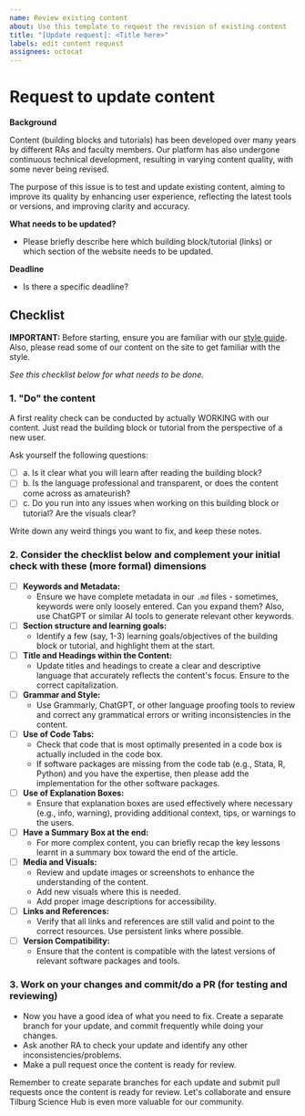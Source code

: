 ```yaml
---
name: Review existing content
about: Use this template to request the revision of existing content
title: "[Update request]: <Title here>"
labels: edit content request
assignees: octocat
---
```


# Request to update content

__Background__

Content (building blocks and tutorials) has been developed over many years by different RAs and faculty members. Our platform has also undergone continuous technical development, resulting in varying content quality, with some never being revised.

The purpose of this issue is to test and update existing content, aiming to improve its quality by enhancing user experience, reflecting the latest tools or versions, and improving clarity and accuracy.

__What needs to be updated?__

- Please briefly describe here which building block/tutorial (links) or which section of the website needs to be updated.

__Deadline__

- Is there a specific deadline?

## Checklist

__IMPORTANT:__ Before starting, ensure you are familiar with our [style guide](https://tilburgsciencehub.com/tutorials/more-tutorials/contribute-to-tilburg-science-hub/style-guide/). Also, please read some of our content on the site to get familiar with the style. 

*See this checklist below for what needs to be done.*

### 1. "Do" the content

A first reality check can be conducted by actually WORKING with our content. Just read the building block or tutorial from the perspective of a new user.

Ask yourself the following questions:
- [ ] a. Is it clear what you will learn after reading the building block?
- [ ] b. Is the language professional and transparent, or does the content come across as amateurish?
- [ ] c. Do you run into any issues when working on this building block or tutorial? Are the visuals clear? 

Write down any weird things you want to fix, and keep these notes.

### 2. Consider the checklist below and complement your initial check with these (more formal) dimensions

- [ ] **Keywords and Metadata:**
   - Ensure we have complete metadata in our `.md` files - sometimes, keywords were only loosely entered. Can you expand them? Also, use ChatGPT or similar AI tools to generate relevant other keywords.
- [ ] **Section structure and learning goals:**
   - Identify a few (say, 1-3) learning goals/objectives of the building block or tutorial, and highlight them at the start.
- [ ] **Title and Headings within the Content:**
   - Update titles and headings to create a clear and descriptive language that accurately reflects the content's focus. Ensure to the correct capitalization.
- [ ] **Grammar and Style:**
   - Use Grammarly, ChatGPT, or other language proofing tools to review and correct any grammatical errors or writing inconsistencies in the content.
- [ ] **Use of Code Tabs:**
   - Check that code that is most optimally presented in a code box is actually included in the code box.
   - If software packages are missing from the code tab (e.g., Stata, R, Python) and you have the expertise, then please add the implementation for the other software packages.
- [ ] **Use of Explanation Boxes:**
   - Ensure that explanation boxes are used effectively where necessary (e.g., info, warning), providing additional context, tips, or warnings to the users.
- [ ] **Have a Summary Box at the end:**
   - For more complex content, you can briefly recap the key lessons learnt in a summary box toward the end of the article.
- [ ] **Media and Visuals:**
   - Review and update images or screenshots to enhance the understanding of the content.
   - Add new visuals where this is needed.
   - Add proper image descriptions for accessibility. 
- [ ] **Links and References:**
   - Verify that all links and references are still valid and point to the correct resources. Use persistent links where possible.
- [ ] **Version Compatibility:**
   - Ensure that the content is compatible with the latest versions of relevant software packages and tools.

### 3. Work on your changes and commit/do a PR (for testing and reviewing)

- Now you have a good idea of what you need to fix. Create a separate branch for your update, and commit frequently while doing your changes.
- Ask another RA to check your update and identify any other inconsistencies/problems.
- Make a pull request once the content is ready for review.

Remember to create separate branches for each update and submit pull requests once the content is ready for review. Let's collaborate and ensure Tilburg Science Hub is even more valuable for our community.
